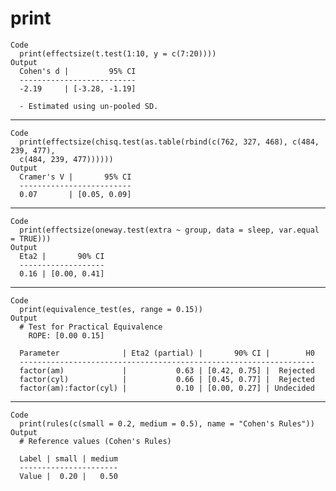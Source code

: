# print

    Code
      print(effectsize(t.test(1:10, y = c(7:20))))
    Output
      Cohen's d |         95% CI
      --------------------------
      -2.19     | [-3.28, -1.19]
      
      - Estimated using un-pooled SD.

---

    Code
      print(effectsize(chisq.test(as.table(rbind(c(762, 327, 468), c(484, 239, 477),
      c(484, 239, 477))))))
    Output
      Cramer's V |       95% CI
      -------------------------
      0.07       | [0.05, 0.09]

---

    Code
      print(effectsize(oneway.test(extra ~ group, data = sleep, var.equal = TRUE)))
    Output
      Eta2 |       90% CI
      -------------------
      0.16 | [0.00, 0.41]

---

    Code
      print(equivalence_test(es, range = 0.15))
    Output
      # Test for Practical Equivalence
       	ROPE: [0.00 0.15]
      
      Parameter              | Eta2 (partial) |       90% CI |        H0
      ------------------------------------------------------------------
      factor(am)             |           0.63 | [0.42, 0.75] |  Rejected
      factor(cyl)            |           0.66 | [0.45, 0.77] |  Rejected
      factor(am):factor(cyl) |           0.10 | [0.00, 0.27] | Undecided

---

    Code
      print(rules(c(small = 0.2, medium = 0.5), name = "Cohen's Rules"))
    Output
      # Reference values (Cohen's Rules)
      
      Label | small | medium
      ----------------------
      Value |  0.20 |   0.50

